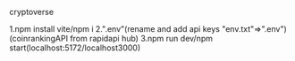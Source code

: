 cryptoverse

1.npm install vite/npm i
2.".env"(rename and add api keys "env.txt"=>".env")(coinrankingAPI from rapidapi hub)
3.npm run dev/npm start(localhost:5172/localhost3000)
